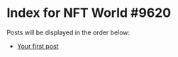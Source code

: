# Index for NFT World #9620
Posts will be displayed in the order below:

- [Your first post](./001-first.md)

